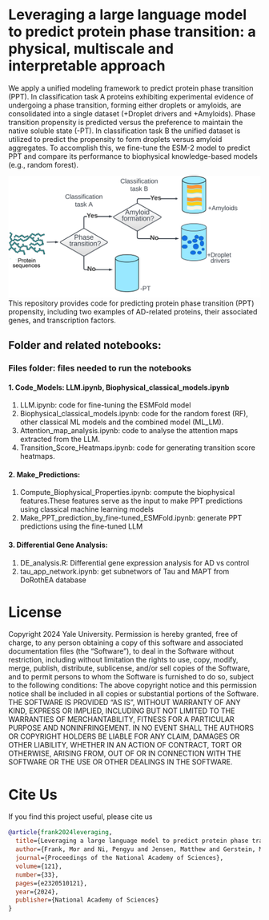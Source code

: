 # Leveraging a large language model to predict protein phase transition: a physical, multiscale and interpretable approach
We apply a unified modeling framework to predict protein phase transition (PPT). In classification task A proteins exhibiting experimental evidence of undergoing a phase transition, forming either droplets or amyloids, are consolidated into a single dataset (+Droplet drivers and +Amyloids). Phase transition propensity is predicted versus the preference to maintain the native soluble state (-PT). In classification task B the unified dataset is utilized to predict the propensity to form droplets versus amyloid aggregates. To accomplish this, we fine-tune the ESM-2 model to predict PPT and compare its performance to biophysical knowledge-based models (e.g., random forest).

![Alt text](./Files/schematic.png?raw=true "Title")
This repository provides code for predicting protein phase transition (PPT) propensity, including two examples of AD-related proteins, their associated genes, and transcription factors.

## Folder and related notebooks:
### Files folder: files needed to run the notebooks
#### 1. Code_Models: LLM.ipynb, Biophysical_classical_models.ipynb 
1. LLM.ipynb: code for fine-tuning the ESMFold model
2. Biophysical_classical_models.ipynb: code for the random forest (RF), other classical ML models and the combined model (ML_LM).
3. Attention_map_analysis.ipynb: code to analyse the attention maps extracted from the LLM.
4. Transition_Score_Heatmaps.ipynb: code for generating transition score heatmaps.

#### 2. Make_Predictions: 
1. Compute_Biophysical_Properties.ipynb: compute the biophysical features.These features serve as the input to make PPT predictions using classical machine learning models
2. Make_PPT_prediction_by_fine-tuned_ESMFold.ipynb: generate PPT predictions using the fine-tuned LLM

#### 3. Differential Gene Analysis:
1. DE_analysis.R: Differential gene expression analysis for AD vs control
2. tau_app_network.ipynb: get subnetwors of Tau and MAPT from DoRothEA database

# License
Copyright 2024 Yale University. Permission is hereby granted, free of charge, to any person obtaining a copy of this software and associated documentation files (the “Software”), to deal in the Software without restriction, including without limitation the rights to use, copy, modify, merge, publish, distribute, sublicense, and/or sell copies of the Software, and to permit persons to whom the Software is furnished to do so, subject to the following conditions: The above copyright notice and this permission notice shall be included in all copies or substantial portions of the Software.
THE SOFTWARE IS PROVIDED “AS IS”, WITHOUT WARRANTY OF ANY KIND, EXPRESS OR IMPLIED, INCLUDING BUT NOT LIMITED TO THE WARRANTIES OF MERCHANTABILITY, FITNESS FOR A PARTICULAR PURPOSE AND NONINFRINGEMENT. IN NO EVENT SHALL THE AUTHORS OR COPYRIGHT HOLDERS BE LIABLE FOR ANY CLAIM, DAMAGES OR OTHER LIABILITY, WHETHER IN AN ACTION OF CONTRACT, TORT OR OTHERWISE, ARISING FROM, OUT OF OR IN CONNECTION WITH THE SOFTWARE OR THE USE OR OTHER DEALINGS IN THE SOFTWARE.

# Cite Us
If you find this project useful, please cite us    
```bibtex
@article{frank2024leveraging,
  title={Leveraging a large language model to predict protein phase transition: A physical, multiscale, and interpretable approach},
  author={Frank, Mor and Ni, Pengyu and Jensen, Matthew and Gerstein, Mark B},
  journal={Proceedings of the National Academy of Sciences},
  volume={121},
  number={33},
  pages={e2320510121},
  year={2024},
  publisher={National Academy of Sciences}
}
```
